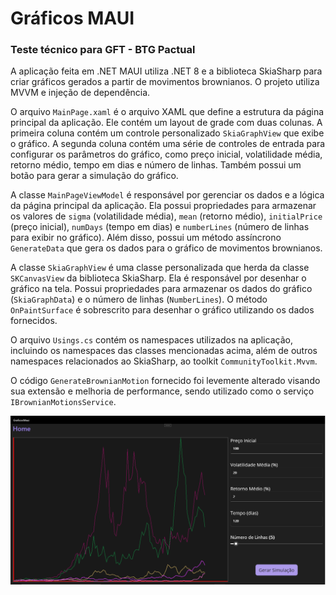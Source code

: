# Gráficos MAUI
### Teste técnico para GFT - BTG Pactual

A aplicação feita em .NET MAUI utiliza .NET 8 e a biblioteca SkiaSharp para criar gráficos gerados a partir de movimentos brownianos. O projeto utiliza MVVM e injeção de dependência.

O arquivo `MainPage.xaml` é o arquivo XAML que define a estrutura da página principal da aplicação. Ele contém um layout de grade com duas colunas. A primeira coluna contém um controle personalizado `SkiaGraphView` que exibe o gráfico. A segunda coluna contém uma série de controles de entrada para configurar os parâmetros do gráfico, como preço inicial, volatilidade média, retorno médio, tempo em dias e número de linhas. Também possui um botão para gerar a simulação do gráfico.

A classe `MainPageViewModel` é responsável por gerenciar os dados e a lógica da página principal da aplicação. Ela possui propriedades para armazenar os valores de `sigma` (volatilidade média), `mean` (retorno médio), `initialPrice` (preço inicial), `numDays` (tempo em dias) e `numberLines` (número de linhas para exibir no gráfico). Além disso, possui um método assíncrono `GenerateData` que gera os dados para o gráfico de movimentos brownianos.

A classe `SkiaGraphView` é uma classe personalizada que herda da classe `SKCanvasView` da biblioteca SkiaSharp. Ela é responsável por desenhar o gráfico na tela. Possui propriedades para armazenar os dados do gráfico (`SkiaGraphData`) e o número de linhas (`NumberLines`). O método `OnPaintSurface` é sobrescrito para desenhar o gráfico utilizando os dados fornecidos.

O arquivo `Usings.cs` contém os namespaces utilizados na aplicação, incluindo os namespaces das classes mencionadas acima, além de outros namespaces relacionados ao SkiaSharp, ao toolkit `CommunityToolkit.Mvvm`.

O código `GenerateBrownianMotion` fornecido foi levemente alterado visando sua extensão e melhoria de performance, sendo utilizado como o serviço `IBrownianMotionsService`.

<img src="/GraficosMaui/img/tela1.png">

